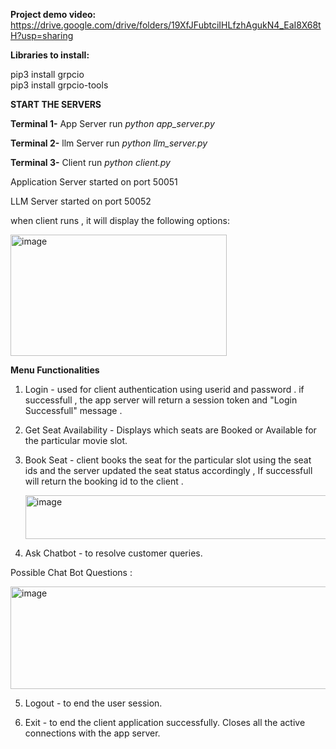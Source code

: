 **Project demo video:** https://drive.google.com/drive/folders/19XfJFubtciIHLfzhAgukN4_EaI8X68tH?usp=sharing

**Libraries to install:**

pip3 install grpcio  
pip3 install grpcio-tools

**START THE SERVERS**

**Terminal 1-** App Server
run _python app_server.py_

**Terminal 2-** llm Server
run _python llm_server.py_

**Terminal 3-** Client
run _python client.py_

Application Server started on port 50051

LLM Server started on port 50052

when client runs , it will display the following options:


<img width="346" height="194" alt="image" src="https://github.com/user-attachments/assets/38d9447c-d143-401b-ae1e-890863e0df99" />


**Menu Functionalities**

   1. Login - used for client authentication using userid and password . if successfull , the app server will return a session token and "Login Successfull"             message .

   2. Get Seat Availability - Displays which seats are Booked or Available for the particular movie slot.

   3. Book Seat - client books the seat for the particular slot using the seat ids and the server updated the seat status accordingly , If successfull will return       the booking id to the client .

      <img width="1199" height="70" alt="image" src="https://github.com/user-attachments/assets/2c068afd-8dcd-423e-b894-5167fa921ebc" />


   4. Ask Chatbot - to resolve customer queries.

  Possible Chat Bot Questions :

  <img width="537" height="164" alt="image" src="https://github.com/user-attachments/assets/44e7ec3f-f2fb-4a1c-b811-ac43921f77f2" />

  5. Logout - to end the user session.

  6. Exit - to end the client application successfully. Closes all the active connections with the app server.

  
